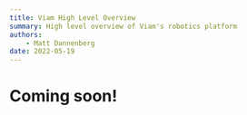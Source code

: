 ```yaml
---
title: Viam High Level Overview
summary: High level overview of Viam's robotics platform
authors:
    - Matt Dannenberg
date: 2022-05-19
---
```

# Coming soon!
